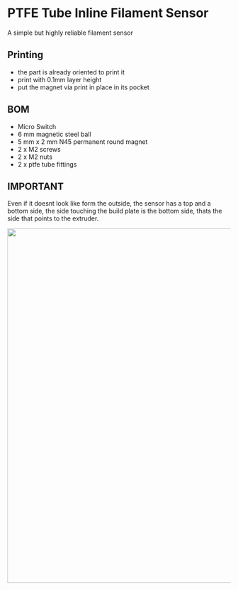 # PTFE Tube Inline Filament Sensor

A simple but highly reliable filament sensor

## Printing
- the part is already oriented to print it  
- print with 0.1mm layer height
- put the magnet via print in place in its pocket

## BOM
- Micro Switch
- 6 mm magnetic steel ball
- 5 mm x 2 mm N45 permanent round magnet
- 2 x M2 screws 
- 2 x M2 nuts
- 2 x ptfe tube fittings

## IMPORTANT
Even if it doesnt look like form the outside, the sensor has a top and a bottom side, the side touching the build plate is the bottom side, thats the side that points to the extruder.  

<img src="https://github.com/HelgeKeck/rome/blob/main/img/sensor.jpg" alt="" width="800"/>
